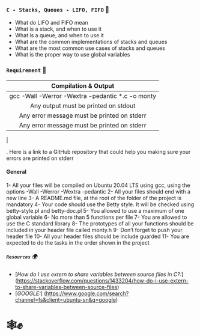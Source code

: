 ### `C - Stacks, Queues - LIFO, FIFO` :dart:

* What do LIFO and FIFO mean
* What is a stack, and when to use it
* What is a queue, and when to use it
* What are the common implementations of stacks and queues
* What are the most common use cases of stacks and queues
* What is the proper way to use global variables


### `Requirement`     :floppy_disk:

|               Compilation & Output                |
| :------------------------------------------------:|
|gcc -Wall -Werror -Wextra -pedantic *.c -o monty   |
|Any output must be printed on stdout               |
|Any error message must be printed on stderr        | 
|Any error message must be printed on stderr        |
|

. Here is a link to a GitHub repository that could help you making sure your errors are printed on stderr


#### General

1- All your files will be compiled on Ubuntu 20.04 LTS using gcc, using the options -Wall -Werror -Wextra -pedantic
2- All your files should end with a new line
3- A README.md file, at the root of the folder of the project is mandatory
4- Your code should use the Betty style. It will be checked using betty-style.pl and betty-doc.pl
5- You allowed to use a maximum of one global variable
6- No more than 5 functions per file
7- You are allowed to use the C standard library
8- The prototypes of all your functions should be included in your header file called monty.h
9- Don’t forget to push your header file
10- All your header files should be include guarded
11- You are expected to do the tasks in the order shown in the project


##### `Resources`   :earth_africa:
* [*How do I use extern to share variables between source files in C?:*] (https://stackoverflow.com/questions/1433204/how-do-i-use-extern-to-share-variables-between-source-files)
* [*GOOGLE:*] (https://www.google.com/search?channel=fs&client=ubuntu-sn&q=google)

# :spider_web::fist_raised:
